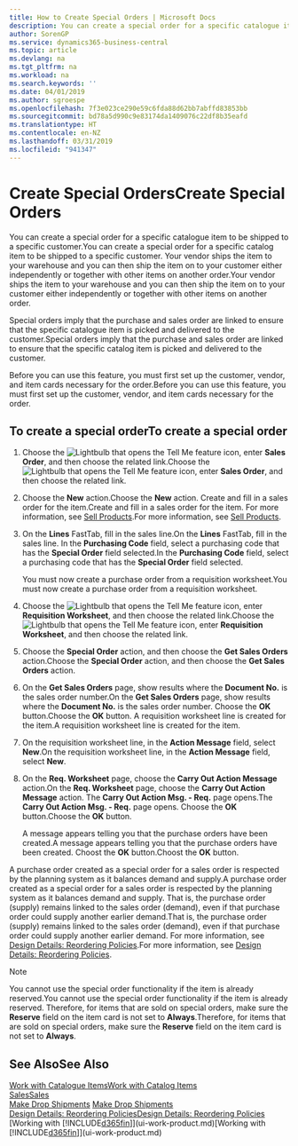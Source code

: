 ```yaml
---
title: How to Create Special Orders | Microsoft Docs
description: You can create a special order for a specific catalogue item to be shipped to a specific customer. Your vendor ships the item to your warehouse and you can then ship the item on to your customer either independently or together with other items on another order.
author: SorenGP
ms.service: dynamics365-business-central
ms.topic: article
ms.devlang: na
ms.tgt_pltfrm: na
ms.workload: na
ms.search.keywords: ''
ms.date: 04/01/2019
ms.author: sgroespe
ms.openlocfilehash: 7f3e023ce290e59c6fda88d62bb7abffd83853bb
ms.sourcegitcommit: bd78a5d990c9e83174da1409076c22df8b35eafd
ms.translationtype: HT
ms.contentlocale: en-NZ
ms.lasthandoff: 03/31/2019
ms.locfileid: "941347"
---
```

# <a name="create-special-orders"></a><span data-ttu-id="5dc6a-104">Create Special Orders</span><span class="sxs-lookup"><span data-stu-id="5dc6a-104">Create Special Orders</span></span>
<span data-ttu-id="5dc6a-105">You can create a special order for a specific catalogue item to be shipped to a specific customer.</span><span class="sxs-lookup"><span data-stu-id="5dc6a-105">You can create a special order for a specific catalog item to be shipped to a specific customer.</span></span> <span data-ttu-id="5dc6a-106">Your vendor ships the item to your warehouse and you can then ship the item on to your customer either independently or together with other items on another order.</span><span class="sxs-lookup"><span data-stu-id="5dc6a-106">Your vendor ships the item to your warehouse and you can then ship the item on to your customer either independently or together with other items on another order.</span></span>  

<span data-ttu-id="5dc6a-107">Special orders imply that the purchase and sales order are linked to ensure that the specific catalogue item is picked and delivered to the customer.</span><span class="sxs-lookup"><span data-stu-id="5dc6a-107">Special orders imply that the purchase and sales order are linked to ensure that the specific catalog item is picked and delivered to the customer.</span></span>  

<span data-ttu-id="5dc6a-108">Before you can use this feature, you must first set up the customer, vendor, and item cards necessary for the order.</span><span class="sxs-lookup"><span data-stu-id="5dc6a-108">Before you can use this feature, you must first set up the customer, vendor, and item cards necessary for the order.</span></span>  

## <a name="to-create-a-special-order"></a><span data-ttu-id="5dc6a-109">To create a special order</span><span class="sxs-lookup"><span data-stu-id="5dc6a-109">To create a special order</span></span>  
1.  <span data-ttu-id="5dc6a-110">Choose the ![Lightbulb that opens the Tell Me feature](media/ui-search/search_small.png "Tell me what you want to do") icon, enter **Sales Order**, and then choose the related link.</span><span class="sxs-lookup"><span data-stu-id="5dc6a-110">Choose the ![Lightbulb that opens the Tell Me feature](media/ui-search/search_small.png "Tell me what you want to do") icon, enter **Sales Order**, and then choose the related link.</span></span>  
2. <span data-ttu-id="5dc6a-111">Choose the **New** action.</span><span class="sxs-lookup"><span data-stu-id="5dc6a-111">Choose the **New** action.</span></span> <span data-ttu-id="5dc6a-112">Create and fill in a  sales order for the item.</span><span class="sxs-lookup"><span data-stu-id="5dc6a-112">Create and fill in a  sales order for the item.</span></span> <span data-ttu-id="5dc6a-113">For more information, see [Sell Products](sales-how-sell-products.md).</span><span class="sxs-lookup"><span data-stu-id="5dc6a-113">For more information, see [Sell Products](sales-how-sell-products.md).</span></span>
3.  <span data-ttu-id="5dc6a-114">On the **Lines** FastTab, fill in the sales line.</span><span class="sxs-lookup"><span data-stu-id="5dc6a-114">On the **Lines** FastTab, fill in the sales line.</span></span> <span data-ttu-id="5dc6a-115">In the **Purchasing Code** field, select a purchasing code that has the **Special Order** field selected.</span><span class="sxs-lookup"><span data-stu-id="5dc6a-115">In the **Purchasing Code** field, select a purchasing code that has the **Special Order** field selected.</span></span>

    <span data-ttu-id="5dc6a-116">You must now create a purchase order from a requisition worksheet.</span><span class="sxs-lookup"><span data-stu-id="5dc6a-116">You must now create a purchase order from a requisition worksheet.</span></span>  
4. <span data-ttu-id="5dc6a-117">Choose the ![Lightbulb that opens the Tell Me feature](media/ui-search/search_small.png "Tell me what you want to do") icon, enter **Requisition Worksheet**, and then choose the related link.</span><span class="sxs-lookup"><span data-stu-id="5dc6a-117">Choose the ![Lightbulb that opens the Tell Me feature](media/ui-search/search_small.png "Tell me what you want to do") icon, enter **Requisition Worksheet**, and then choose the related link.</span></span>  
5. <span data-ttu-id="5dc6a-118">Choose the **Special Order** action, and then choose the **Get Sales Orders** action.</span><span class="sxs-lookup"><span data-stu-id="5dc6a-118">Choose the **Special Order** action, and then choose the **Get Sales Orders** action.</span></span>  
6.  <span data-ttu-id="5dc6a-119">On the **Get Sales Orders** page, show results where the **Document No.** is the sales order number.</span><span class="sxs-lookup"><span data-stu-id="5dc6a-119">On the **Get Sales Orders** page, show results where the **Document No.** is the sales order number.</span></span> <span data-ttu-id="5dc6a-120">Choose the **OK** button.</span><span class="sxs-lookup"><span data-stu-id="5dc6a-120">Choose the **OK** button.</span></span> <span data-ttu-id="5dc6a-121">A requisition worksheet line is created for the item.</span><span class="sxs-lookup"><span data-stu-id="5dc6a-121">A requisition worksheet line is created for the item.</span></span>  
7.  <span data-ttu-id="5dc6a-122">On the requisition worksheet line, in the **Action Message** field, select **New**.</span><span class="sxs-lookup"><span data-stu-id="5dc6a-122">On the requisition worksheet line, in the **Action Message** field, select **New**.</span></span>  
8.  <span data-ttu-id="5dc6a-123">On the **Req. Worksheet** page, choose the **Carry Out Action Message** action.</span><span class="sxs-lookup"><span data-stu-id="5dc6a-123">On the **Req. Worksheet** page, choose the **Carry Out Action Message** action.</span></span> <span data-ttu-id="5dc6a-124">The **Carry Out Action Msg. - Req.** page opens.</span><span class="sxs-lookup"><span data-stu-id="5dc6a-124">The **Carry Out Action Msg. - Req.** page opens.</span></span> <span data-ttu-id="5dc6a-125">Choose the **OK** button.</span><span class="sxs-lookup"><span data-stu-id="5dc6a-125">Choose the **OK** button.</span></span>  

    <span data-ttu-id="5dc6a-126">A message appears telling you that the purchase orders have been created.</span><span class="sxs-lookup"><span data-stu-id="5dc6a-126">A message appears telling you that the purchase orders have been created.</span></span> <span data-ttu-id="5dc6a-127">Choost the **OK** button.</span><span class="sxs-lookup"><span data-stu-id="5dc6a-127">Choost the **OK** button.</span></span>  

<span data-ttu-id="5dc6a-128">A purchase order created as a special order for a sales order is respected by the planning system as it balances demand and supply.</span><span class="sxs-lookup"><span data-stu-id="5dc6a-128">A purchase order created as a special order for a sales order is respected by the planning system as it balances demand and supply.</span></span> <span data-ttu-id="5dc6a-129">That is, the purchase order (supply) remains linked to the sales order (demand), even if that purchase order could supply another earlier demand.</span><span class="sxs-lookup"><span data-stu-id="5dc6a-129">That is, the purchase order (supply) remains linked to the sales order (demand), even if that purchase order could supply another earlier demand.</span></span> <span data-ttu-id="5dc6a-130">For more information, see [Design Details: Reordering Policies](design-details-reservation-order-tracking-and-action-messaging.md).</span><span class="sxs-lookup"><span data-stu-id="5dc6a-130">For more information, see [Design Details: Reordering Policies](design-details-reservation-order-tracking-and-action-messaging.md).</span></span>  

> [!NOTE]  
>  <span data-ttu-id="5dc6a-131">You cannot use the special order functionality if the item is already reserved.</span><span class="sxs-lookup"><span data-stu-id="5dc6a-131">You cannot use the special order functionality if the item is already reserved.</span></span> <span data-ttu-id="5dc6a-132">Therefore, for items that are sold on special orders, make sure the **Reserve** field on the item card is not set to **Always**.</span><span class="sxs-lookup"><span data-stu-id="5dc6a-132">Therefore, for items that are sold on special orders, make sure the **Reserve** field on the item card is not set to **Always**.</span></span>  

## <a name="see-also"></a><span data-ttu-id="5dc6a-133">See Also</span><span class="sxs-lookup"><span data-stu-id="5dc6a-133">See Also</span></span>  
[<span data-ttu-id="5dc6a-134">Work with Catalogue Items</span><span class="sxs-lookup"><span data-stu-id="5dc6a-134">Work with Catalog Items</span></span>](inventory-how-work-nonstock-items.md)  
[<span data-ttu-id="5dc6a-135">Sales</span><span class="sxs-lookup"><span data-stu-id="5dc6a-135">Sales</span></span>](sales-manage-sales.md)  
<span data-ttu-id="5dc6a-136">[Make Drop Shipments](sales-how-drop-shipment.md) </span><span class="sxs-lookup"><span data-stu-id="5dc6a-136">[Make Drop Shipments](sales-how-drop-shipment.md) </span></span>  
[<span data-ttu-id="5dc6a-137">Design Details: Reordering Policies</span><span class="sxs-lookup"><span data-stu-id="5dc6a-137">Design Details: Reordering Policies</span></span>](design-details-reservation-order-tracking-and-action-messaging.md)  
<span data-ttu-id="5dc6a-138">[Working with [!INCLUDE[d365fin](includes/d365fin_md.md)]](ui-work-product.md)</span><span class="sxs-lookup"><span data-stu-id="5dc6a-138">[Working with [!INCLUDE[d365fin](includes/d365fin_md.md)]](ui-work-product.md)</span></span>
